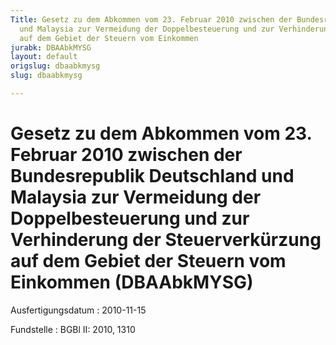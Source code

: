 ```yaml
---
Title: Gesetz zu dem Abkommen vom 23. Februar 2010 zwischen der Bundesrepublik Deutschland
  und Malaysia zur Vermeidung der Doppelbesteuerung und zur Verhinderung der Steuerverkürzung
  auf dem Gebiet der Steuern vom Einkommen
jurabk: DBAAbkMYSG
layout: default
origslug: dbaabkmysg
slug: dbaabkmysg

---
```


# Gesetz zu dem Abkommen vom 23. Februar 2010 zwischen der Bundesrepublik Deutschland und Malaysia zur Vermeidung der Doppelbesteuerung und zur Verhinderung der Steuerverkürzung auf dem Gebiet der Steuern vom Einkommen (DBAAbkMYSG)

Ausfertigungsdatum
:   2010-11-15

Fundstelle
:   BGBl II: 2010, 1310

